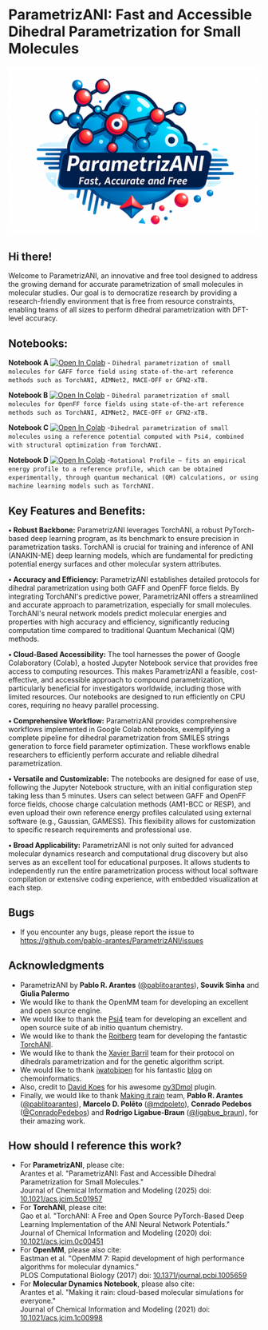 # ParametrizANI: Fast and Accessible Dihedral Parametrization for Small Molecules

![alt text](https://github.com/pablo-arantes/ParametrizANI/blob/main/TOC_graphic.png)

## Hi there!

Welcome to ParametrizANI, an innovative and free tool designed to address the growing demand for accurate parametrization of small molecules in molecular studies. Our goal is to democratize research by providing a research-friendly environment that is free from resource constraints, enabling teams of all sizes to perform dihedral parametrization with DFT-level accuracy.

## Notebooks:

**Notebook A** [![Open In Colab](https://colab.research.google.com/assets/colab-badge.svg)](https://colab.research.google.com/github/pablo-arantes/ParametrizANI/blob/main/ParametrizANI_GAFF2.ipynb)  - `Dihedral parametrization of small molecules for GAFF force field using state-of-the-art reference methods such as TorchANI, AIMNet2, MACE-OFF or GFN2-xTB.`

**Notebook B** [![Open In Colab](https://colab.research.google.com/assets/colab-badge.svg)](https://colab.research.google.com/github/pablo-arantes/ParametrizANI/blob/main/ParametrizANI_OpenFF.ipynb) - `Dihedral parametrization of small molecules for OpenFF force fields using state-of-the-art reference methods such as TorchANI, AIMNet2, MACE-OFF or GFN2-xTB.`

**Notebook C** [![Open In Colab](https://colab.research.google.com/assets/colab-badge.svg)](https://colab.research.google.com/github/pablo-arantes/ParametrizANI/blob/main/ParametrizANI_TorchANI%2BPsi4.ipynb) -`Dihedral parametrization of small molecules using a reference potential computed with Psi4, combined with structural optimization from TorchANI.`

**Notebook D** [![Open In Colab](https://colab.research.google.com/assets/colab-badge.svg)](https://colab.research.google.com/github/pablo-arantes/ParametrizANI/blob/main/ParametrizANI_RotProf.ipynb) -`Rotational Profile – fits an empirical energy profile to a reference profile, which can be obtained experimentally, through quantum mechanical (QM) calculations, or using machine learning models such as TorchANI.`

## Key Features and Benefits:

**• Robust Backbone:** ParametrizANI leverages TorchANI, a robust PyTorch-based deep learning program, as its benchmark to ensure precision in parametrization tasks. TorchANI is crucial for training and inference of ANI (ANAKIN-ME) deep learning models, which are fundamental for predicting potential energy surfaces and other molecular system attributes.

**• Accuracy and Efficiency:** ParametrizANI establishes detailed protocols for dihedral parametrization using both GAFF and OpenFF force fields. By integrating TorchANI's predictive power, ParametrizANI offers a streamlined and accurate approach to parametrization, especially for small molecules. TorchANI's neural network models predict molecular energies and properties with high accuracy and efficiency, significantly reducing computation time compared to traditional Quantum Mechanical (QM) methods.

**• Cloud-Based Accessibility:** The tool harnesses the power of Google Colaboratory (Colab), a hosted Jupyter Notebook service that provides free access to computing resources. This makes ParametrizANI a feasible, cost-effective, and accessible approach to compound parametrization, particularly beneficial for investigators worldwide, including those with limited resources. Our notebooks are designed to run efficiently on CPU cores, requiring no heavy parallel processing.

**• Comprehensive Workflow:** ParametrizANI provides comprehensive workflows implemented in Google Colab notebooks, exemplifying a complete pipeline for dihedral parametrization from SMILES strings generation to force field parameter optimization. These workflows enable researchers to efficiently perform accurate and reliable dihedral parametrization.

**• Versatile and Customizable:** The notebooks are designed for ease of use, following the Jupyter Notebook structure, with an initial configuration step taking less than 5 minutes. Users can select between GAFF and OpenFF force fields, choose charge calculation methods (AM1-BCC or RESP), and even upload their own reference energy profiles calculated using external software (e.g., Gaussian, GAMESS). This flexibility allows for customization to specific research requirements and professional use.

**• Broad Applicability:** ParametrizANI is not only suited for advanced molecular dynamics research and computational drug discovery but also serves as an excellent tool for educational purposes. It allows students to independently run the entire parametrization process without local software compilation or extensive coding experience, with embedded visualization at each step.

## Bugs
- If you encounter any bugs, please report the issue to https://github.com/pablo-arantes/ParametrizANI/issues

## Acknowledgments
- ParametrizANI by **Pablo R. Arantes** ([@pablitoarantes](https://twitter.com/pablitoarantes)), **Souvik Sinha** and **Giulia Palermo**
- We would like to thank the OpenMM team for developing an excellent and open source engine.
- We would like to thank the [Psi4](https://psicode.org/) team for developing an excellent and open source suite of ab initio quantum chemistry.
- We would like to thank the [Roitberg](https://roitberg.chem.ufl.edu/) team for developing the fantastic [TorchANI](https://github.com/aiqm/torchani).
- We would like to thank the [Xavier Barril](http://www.ub.edu/bl/) team for their protocol on dihedrals parametrization and for the genetic algorithm script.
- We would like to thank [iwatobipen](https://twitter.com/iwatobipen) for his fantastic [blog](https://iwatobipen.wordpress.com/) on chemoinformatics.
- Also, credit to [David Koes](https://github.com/dkoes) for his awesome [py3Dmol](https://3dmol.csb.pitt.edu/) plugin.
- Finally, we would like to thank [Making it rain](https://github.com/pablo-arantes/making-it-rain) team, **Pablo R. Arantes** ([@pablitoarantes](https://twitter.com/pablitoarantes)), **Marcelo D. Polêto** ([@mdpoleto](https://twitter.com/mdpoleto)), **Conrado Pedebos** ([@ConradoPedebos](https://twitter.com/ConradoPedebos)) and **Rodrigo Ligabue-Braun** ([@ligabue_braun](https://twitter.com/ligabue_braun)), for their amazing work.

## How should I reference this work?
- For **ParametrizANI**, please cite: <br />
  Arantes et al. "ParametrizANI: Fast and Accessible Dihedral Parametrization for Small Molecules." <br />
  Journal of Chemical Information and Modeling (2025) doi: [10.1021/acs.jcim.5c01957](http://pubs.acs.org/doi/abs/10.1021/acs.jcim.5c01957)
- For **TorchANI**, please cite: <br />
  Gao et al. "TorchANI: A Free and Open Source PyTorch-Based Deep Learning Implementation of the ANI Neural Network Potentials." <br />
  Journal of Chemical Information and Modeling (2020) doi: [10.1021/acs.jcim.0c00451](https://doi.org/10.1021/acs.jcim.0c00451)
- For **OpenMM**, please also cite: <br />
  Eastman et al. "OpenMM 7: Rapid development of high performance algorithms for molecular dynamics." <br />
  PLOS Computational Biology (2017) doi: [10.1371/journal.pcbi.1005659](https://doi.org/10.1371/journal.pcbi.1005659)
- For **Molecular Dynamics Notebook**, please also cite: <br />
  Arantes et al. "Making it rain: cloud-based molecular simulations for everyone." <br />
  Journal of Chemical Information and Modeling (2021) doi: [10.1021/acs.jcim.1c00998](https://doi.org/10.1021/acs.jcim.1c00998)
